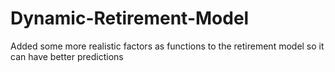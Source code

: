 # Dynamic-Retirement-Model
Added some more realistic factors as functions to the retirement model so it can have better predictions
